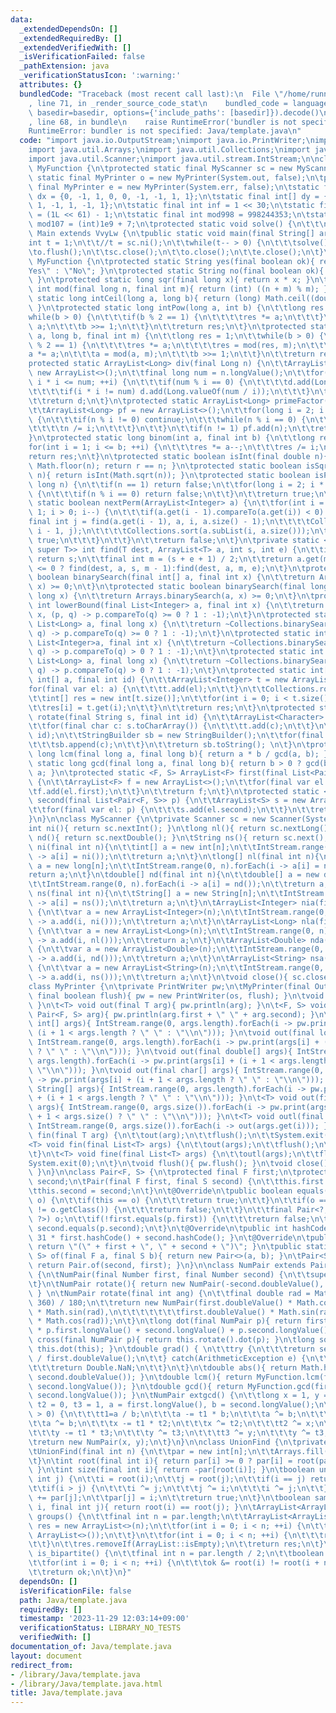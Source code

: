 ```yaml
---
data:
  _extendedDependsOn: []
  _extendedRequiredBy: []
  _extendedVerifiedWith: []
  _isVerificationFailed: false
  _pathExtension: java
  _verificationStatusIcon: ':warning:'
  attributes: {}
  bundledCode: "Traceback (most recent call last):\n  File \"/home/runner/.local/lib/python3.10/site-packages/onlinejudge_verify/documentation/build.py\"\
    , line 71, in _render_source_code_stat\n    bundled_code = language.bundle(stat.path,\
    \ basedir=basedir, options={'include_paths': [basedir]}).decode()\n  File \"/home/runner/.local/lib/python3.10/site-packages/onlinejudge_verify/languages/user_defined.py\"\
    , line 68, in bundle\n    raise RuntimeError('bundler is not specified: {}'.format(str(path)))\n\
    RuntimeError: bundler is not specified: Java/template.java\n"
  code: "import java.io.OutputStream;\nimport java.io.PrintWriter;\nimport java.util.ArrayList;\n\
    import java.util.Arrays;\nimport java.util.Collections;\nimport java.util.List;\n\
    import java.util.Scanner;\nimport java.util.stream.IntStream;\n\nclass VvyLw extends\
    \ MyFunction {\n\tprotected static final MyScanner sc = new MyScanner();\n\tprotected\
    \ static final MyPrinter o = new MyPrinter(System.out, false);\n\tprotected static\
    \ final MyPrinter e = new MyPrinter(System.err, false);\n\tstatic final int[]\
    \ dx = {0, -1, 1, 0, 0, -1, -1, 1, 1};\n\tstatic final int[] dy = {0, 0, 0, -1,\
    \ 1, -1, 1, -1, 1};\n\tstatic final int inf = 1 << 30;\n\tstatic final long linf\
    \ = (1L << 61) - 1;\n\tstatic final int mod998 = 998244353;\n\tstatic final int\
    \ mod107 = (int)1e9 + 7;\n\tprotected static void solve() {\n\t\t\n\t}\n}\nclass\
    \ Main extends VvyLw {\n\tpublic static void main(final String[] args) {\n\t\t\
    int t = 1;\n\t\t//t = sc.ni();\n\t\twhile(t-- > 0) {\n\t\t\tsolve();\n\t\t}\n\t\
    \to.flush();\n\t\tsc.close();\n\t\to.close();\n\t\te.close();\n\t}\n}\n\nclass\
    \ MyFunction {\n\tprotected static String yes(final boolean ok){ return ok ? \"\
    Yes\" : \"No\"; }\n\tprotected static String no(final boolean ok){ return yes(!ok);\
    \ }\n\tprotected static long sqr(final long x){ return x * x; }\n\tprotected static\
    \ int mod(final long n, final int m){ return (int) ((n + m) % m); }\n\tprotected\
    \ static long intCeil(long a, long b){ return (long) Math.ceil((double)a / b);\
    \ }\n\tprotected static long intPow(long a, int b) {\n\t\tlong res = 1;\n\t\t\
    while(b > 0) {\n\t\t\tif(b % 2 == 1) {\n\t\t\t\tres *= a;\n\t\t\t}\n\t\t\ta *=\
    \ a;\n\t\t\tb >>= 1;\n\t\t}\n\t\treturn res;\n\t}\n\tprotected static long intPow(long\
    \ a, long b, final int m) {\n\t\tlong res = 1;\n\t\twhile(b > 0) {\n\t\t\tif(b\
    \ % 2 == 1) {\n\t\t\t\tres *= a;\n\t\t\t\tres = mod(res, m);\n\t\t\t}\n\t\t\t\
    a *= a;\n\t\t\ta = mod(a, m);\n\t\t\tb >>= 1;\n\t\t}\n\t\treturn res;\n\t}\n\t\
    protected static ArrayList<Long> div(final Long n) {\n\t\tArrayList<Long> d =\
    \ new ArrayList<>();\n\t\tfinal long num = n.longValue();\n\t\tfor(long i = 1;\
    \ i * i <= num; ++i) {\n\t\t\tif(num % i == 0) {\n\t\t\t\td.add(Long.valueOf(i));\n\
    \t\t\t\tif(i * i != num) d.add(Long.valueOf(num / i));\n\t\t\t}\n\t\t}\n\t\tCollections.sort(d);\n\
    \t\treturn d;\n\t}\n\tprotected static ArrayList<Long> primeFactor(Long n) {\n\
    \t\tArrayList<Long> pf = new ArrayList<>();\n\t\tfor(long i = 2; i * i <= n; ++i)\
    \ {\n\t\t\tif(n % i != 0) continue;\n\t\t\twhile(n % i == 0) {\n\t\t\t\tpf.add(i);\n\
    \t\t\t\tn /= i;\n\t\t\t}\n\t\t}\n\t\tif(n != 1) pf.add(n);\n\t\treturn pf;\n\t\
    }\n\tprotected static long binom(int a, final int b) {\n\t\tlong res = 1;\n\t\t\
    for(int i = 1; i <= b; ++i) {\n\t\t\tres *= a--;\n\t\t\tres /= i;\n\t\t}\n\t\t\
    return res;\n\t}\n\tprotected static boolean isInt(final double n){ long r = (long)\
    \ Math.floor(n); return r == n; }\n\tprotected static boolean isSqr(final long\
    \ n){ return isInt(Math.sqrt(n)); }\n\tprotected static boolean isPrime(final\
    \ long n) {\n\t\tif(n == 1) return false;\n\t\tfor(long i = 2; i * i <= n; ++i)\
    \ {\n\t\t\tif(n % i == 0) return false;\n\t\t}\n\t\treturn true;\n\t}\n\tprotected\
    \ static boolean nextPerm(ArrayList<Integer> a) {\n\t\tfor(int i = a.size() -\
    \ 1; i > 0; i--) {\n\t\t\tif(a.get(i - 1).compareTo(a.get(i)) < 0) {\n\t\t\t\t\
    final int j = find(a.get(i - 1), a, i, a.size() - 1);\n\t\t\t\tCollections.swap(a,\
    \ i - 1, j);\n\t\t\t\tCollections.sort(a.subList(i, a.size()));\n\t\t\t\treturn\
    \ true;\n\t\t\t}\n\t\t}\n\t\treturn false;\n\t}\n\tprivate static <T extends Comparable<?\
    \ super T>> int find(T dest, ArrayList<T> a, int s, int e) {\n\t\tif (s == e)\
    \ return s;\n\t\tfinal int m = (s + e + 1) / 2;\n\t\treturn a.get(m).compareTo(dest)\
    \ <= 0 ? find(dest, a, s, m - 1):find(dest, a, m, e);\n\t}\n\tprotected static\
    \ boolean binarySearch(final int[] a, final int x) {\n\t\treturn Arrays.binarySearch(a,\
    \ x) >= 0;\n\t}\n\tprotected static boolean binarySearch(final long[] a, final\
    \ long x) {\n\t\treturn Arrays.binarySearch(a, x) >= 0;\n\t}\n\tprotected static\
    \ int lowerBound(final List<Integer> a, final int x) {\n\t\treturn ~Collections.binarySearch(a,\
    \ x, (p, q) -> p.compareTo(q) >= 0 ? 1 : -1);\n\t}\n\tprotected static int lowerBound(final\
    \ List<Long> a, final long x) {\n\t\treturn ~Collections.binarySearch(a, x, (p,\
    \ q) -> p.compareTo(q) >= 0 ? 1 : -1);\n\t}\n\tprotected static int upperBound(final\
    \ List<Integer>a, final int x) {\n\t\treturn ~Collections.binarySearch(a, x, (p,\
    \ q) -> p.compareTo(q) > 0 ? 1 : -1);\n\t}\n\tprotected static int upperBound(final\
    \ List<Long> a, final long x) {\n\t\treturn ~Collections.binarySearch(a, x, (p,\
    \ q) -> p.compareTo(q) > 0 ? 1 : -1);\n\t}\n\tprotected static int[] rotate(final\
    \ int[] a, final int id) {\n\t\tArrayList<Integer> t = new ArrayList<>();\n\t\t\
    for(final var el: a) {\n\t\t\tt.add(el);\n\t\t}\n\t\tCollections.rotate(t, id);\n\
    \t\tint[] res = new int[t.size()];\n\t\tfor(int i = 0; i < t.size(); ++i) {\n\t\
    \t\tres[i] = t.get(i);\n\t\t}\n\t\treturn res;\n\t}\n\tprotected static String\
    \ rotate(final String s, final int id) {\n\t\tArrayList<Character> t = new ArrayList<>();\n\
    \t\tfor(final char c: s.toCharArray()) {\n\t\t\tt.add(c);\n\t\t}\n\t\tCollections.rotate(t,\
    \ id);\n\t\tStringBuilder sb = new StringBuilder();\n\t\tfor(final var c: t) {\n\
    \t\t\tsb.append(c);\n\t\t}\n\t\treturn sb.toString(); \n\t}\n\tprotected static\
    \ long lcm(final long a, final long b){ return a * b / gcd(a, b); }\n\tprotected\
    \ static long gcd(final long a, final long b){ return b > 0 ? gcd(b, a % b) :\
    \ a; }\n\tprotected static <F, S> ArrayList<F> first(final List<Pair<F, S>> p)\
    \ {\n\t\tArrayList<F> f = new ArrayList<>();\n\t\tfor(final var el: p) {\n\t\t\
    \tf.add(el.first);\n\t\t}\n\t\treturn f;\n\t}\n\tprotected static <F, S> ArrayList<S>\
    \ second(final List<Pair<F, S>> p) {\n\t\tArrayList<S> s = new ArrayList<>();\n\
    \t\tfor(final var el: p) {\n\t\t\ts.add(el.second);\n\t\t}\n\t\treturn s;\n\t\
    }\n}\n\nclass MyScanner {\n\tprivate Scanner sc = new Scanner(System.in);\n\t\
    int ni(){ return sc.nextInt(); }\n\tlong nl(){ return sc.nextLong(); }\n\tdouble\
    \ nd(){ return sc.nextDouble(); }\n\tString ns(){ return sc.next(); }\n\tint[]\
    \ ni(final int n){\n\t\tint[] a = new int[n];\n\t\tIntStream.range(0, n).forEach(i\
    \ -> a[i] = ni());\n\t\treturn a;\n\t}\n\tlong[] nl(final int n){\n\t\tlong[]\
    \ a = new long[n];\n\t\tIntStream.range(0, n).forEach(i -> a[i] = nl());\n\t\t\
    return a;\n\t}\n\tdouble[] nd(final int n){\n\t\tdouble[] a = new double[n];\n\
    \t\tIntStream.range(0, n).forEach(i -> a[i] = nd());\n\t\treturn a;\n\t}\n\tString[]\
    \ ns(final int n){\n\t\tString[] a = new String[n];\n\t\tIntStream.range(0, n).forEach(i\
    \ -> a[i] = ns());\n\t\treturn a;\n\t}\n\tArrayList<Integer> nia(final int n)\
    \ {\n\t\tvar a = new ArrayList<Integer>(n);\n\t\tIntStream.range(0, n).forEach(i\
    \ -> a.add(i, ni()));\n\t\treturn a;\n\t}\n\tArrayList<Long> nla(final int n)\
    \ {\n\t\tvar a = new ArrayList<Long>(n);\n\t\tIntStream.range(0, n).forEach(i\
    \ -> a.add(i, nl()));\n\t\treturn a;\n\t}\n\tArrayList<Double> nda(final int n)\
    \ {\n\t\tvar a = new ArrayList<Double>(n);\n\t\tIntStream.range(0, n).forEach(i\
    \ -> a.add(i, nd()));\n\t\treturn a;\n\t}\n\tArrayList<String> nsa(final int n)\
    \ {\n\t\tvar a = new ArrayList<String>(n);\n\t\tIntStream.range(0, n).forEach(i\
    \ -> a.add(i, ns()));\n\t\treturn a;\n\t}\n\tvoid close(){ sc.close(); }\n}\n\n\
    class MyPrinter {\n\tprivate PrintWriter pw;\n\tMyPrinter(final OutputStream os,\
    \ final boolean flush){ pw = new PrintWriter(os, flush); }\n\tvoid out(){ pw.println();\
    \ }\n\t<T> void out(final T arg){ pw.println(arg); }\n\t<F, S> void out(final\
    \ Pair<F, S> arg){ pw.println(arg.first + \" \" + arg.second); }\n\tvoid out(final\
    \ int[] args){ IntStream.range(0, args.length).forEach(i -> pw.print(args[i] +\
    \ (i + 1 < args.length ? \" \" : \"\\n\"))); }\n\tvoid out(final long[] args){\
    \ IntStream.range(0, args.length).forEach(i -> pw.print(args[i] + (i + 1 < args.length\
    \ ? \" \" : \"\\n\"))); }\n\tvoid out(final double[] args){ IntStream.range(0,\
    \ args.length).forEach(i -> pw.print(args[i] + (i + 1 < args.length ? \" \" :\
    \ \"\\n\"))); }\n\tvoid out(final char[] args){ IntStream.range(0, args.length).forEach(i\
    \ -> pw.print(args[i] + (i + 1 < args.length ? \" \" : \"\\n\"))); }\n\tvoid out(final\
    \ String[] args){ IntStream.range(0, args.length).forEach(i -> pw.print(args[i]\
    \ + (i + 1 < args.length ? \" \" : \"\\n\"))); }\n\t<T> void out(final List<T>\
    \ args){ IntStream.range(0, args.size()).forEach(i -> pw.print(args.get(i) + (i\
    \ + 1 < args.size() ? \" \" : \"\\n\"))); }\n\t<T> void outl(final List<T> args){\
    \ IntStream.range(0, args.size()).forEach(i -> out(args.get(i))); }\n\t<T> void\
    \ fin(final T arg) {\n\t\tout(arg);\n\t\tflush();\n\t\tSystem.exit(0);\n\t}\n\t\
    <T> void fin(final List<T> args) {\n\t\tout(args);\n\t\tflush();\n\t\tSystem.exit(0);\n\
    \t}\n\t<T> void fine(final List<T> args) {\n\t\toutl(args);\n\t\tflush();\n\t\t\
    System.exit(0);\n\t}\n\tvoid flush(){ pw.flush(); }\n\tvoid close(){ pw.close();\
    \ }\n}\n\nclass Pair<F, S> {\n\tprotected final F first;\n\tprotected final S\
    \ second;\n\tPair(final F first, final S second) {\n\t\tthis.first = first;\n\t\
    \tthis.second = second;\n\t}\n\t@Override\n\tpublic boolean equals(final Object\
    \ o) {\n\t\tif(this == o) {\n\t\t\treturn true;\n\t\t}\n\t\tif(o == null || getClass()\
    \ != o.getClass()) {\n\t\t\treturn false;\n\t\t}\n\t\tfinal Pair<?, ?> p = (Pair<?,\
    \ ?>) o;\n\t\tif(!first.equals(p.first)) {\n\t\t\treturn false;\n\t\t}\n\t\treturn\
    \ second.equals(p.second);\n\t}\n\t@Override\n\tpublic int hashCode(){ return\
    \ 31 * first.hashCode() + second.hashCode(); }\n\t@Override\n\tpublic String toString(){\
    \ return \"(\" + first + \", \" + second + \")\"; }\n\tpublic static <F, S> Pair<F,\
    \ S> of(final F a, final S b){ return new Pair<>(a, b); }\n\tPair<S, F> swap(){\
    \ return Pair.of(second, first); }\n}\n\nclass NumPair extends Pair<Number, Number>\
    \ {\n\tNumPair(final Number first, final Number second) {\n\t\tsuper(first, second);\n\
    \t}\n\tNumPair rotate(){ return new NumPair(-second.doubleValue(), first.doubleValue());\
    \ } \n\tNumPair rotate(final int ang) {\n\t\tfinal double rad = Math.PI * MyFunction.mod(ang,\
    \ 360) / 180;\n\t\treturn new NumPair(first.doubleValue() * Math.cos(rad) - second.doubleValue()\
    \ * Math.sin(rad),\n\t\t\t\t\t\t\tfirst.doubleValue() * Math.sin(rad) + second.doubleValue()\
    \ * Math.cos(rad));\n\t}\n\tlong dot(final NumPair p){ return first.longValue()\
    \ * p.first.longValue() + second.longValue() + p.second.longValue(); }\n\tlong\
    \ cross(final NumPair p){ return this.rotate().dot(p); }\n\tlong square(){ return\
    \ this.dot(this); }\n\tdouble grad() { \n\t\ttry {\n\t\t\treturn second.doubleValue()\
    \ / first.doubleValue();\n\t\t} catch(ArithmeticException e) {\n\t\t\te.printStackTrace();\n\
    \t\t\treturn Double.NaN;\n\t\t}\n\t}\n\tdouble abs(){ return Math.hypot(first.doubleValue(),\
    \ second.doubleValue()); }\n\tdouble lcm(){ return MyFunction.lcm(first.longValue(),\
    \ second.longValue()); }\n\tdouble gcd(){ return MyFunction.gcd(first.longValue(),\
    \ second.longValue()); }\n\tNumPair extgcd() {\n\t\tlong x = 1, y = 0, t1 = 0,\
    \ t2 = 0, t3 = 1, a = first.longValue(), b = second.longValue();\n\t\twhile(b\
    \ > 0) {\n\t\t\tt1=a / b;\n\t\t\ta -= t1 * b;\n\t\t\ta ^= b;\n\t\t\tb ^= a;\n\t\
    \t\ta ^= b;\n\t\t\tx -= t1 * t2;\n\t\t\tx ^= t2;\n\t\t\tt2 ^= x;\n\t\t\tx ^= t2;\n\
    \t\t\ty -= t1 * t3;\n\t\t\ty ^= t3;\n\t\t\tt3 ^= y;\n\t\t\ty ^= t3;\n\t\t}\n\t\
    \treturn new NumPair(x, y);\n\t}\n}\n\nclass UnionFind {\n\tprivate int[] par;\n\
    \tUnionFind(final int n) {\n\t\tpar = new int[n];\n\t\tArrays.fill(par, -1);\n\
    \t}\n\tint root(final int i){ return par[i] >= 0 ? par[i] = root(par[i]) : i;\
    \ }\n\tint size(final int i){ return -par[root(i)]; }\n\tboolean unite(int i,\
    \ int j) {\n\t\ti = root(i);\n\t\tj = root(j);\n\t\tif(i == j) return false;\n\
    \t\tif(i > j) {\n\t\t\ti ^= j;\n\t\t\tj ^= i;\n\t\t\ti ^= j;\n\t\t}\n\t\tpar[i]\
    \ += par[j];\n\t\tpar[j] = i;\n\t\treturn true;\n\t}\n\tboolean same(final int\
    \ i, final int j){ return root(i) == root(j); }\n\tArrayList<ArrayList<Integer>>\
    \ groups() {\n\t\tfinal int n = par.length;\n\t\tArrayList<ArrayList<Integer>>\
    \ res = new ArrayList<>(n);\n\t\tfor(int i = 0; i < n; ++i) {\n\t\t\tres.add(new\
    \ ArrayList<>());\n\t\t}\n\t\tfor(int i = 0; i < n; ++i) {\n\t\t\tres.get(root(i)).add(i);\n\
    \t\t}\n\t\tres.removeIf(ArrayList::isEmpty);\n\t\treturn res;\n\t}\n\tboolean\
    \ is_bipartite() {\n\t\tfinal int n = par.length / 2;\n\t\tboolean ok = true;\n\
    \t\tfor(int i = 0; i < n; ++i) {\n\t\t\tok &= root(i) != root(i + n);\n\t\t}\n\
    \t\treturn ok;\n\t}\n}"
  dependsOn: []
  isVerificationFile: false
  path: Java/template.java
  requiredBy: []
  timestamp: '2023-11-29 12:03:14+09:00'
  verificationStatus: LIBRARY_NO_TESTS
  verifiedWith: []
documentation_of: Java/template.java
layout: document
redirect_from:
- /library/Java/template.java
- /library/Java/template.java.html
title: Java/template.java
---
```

